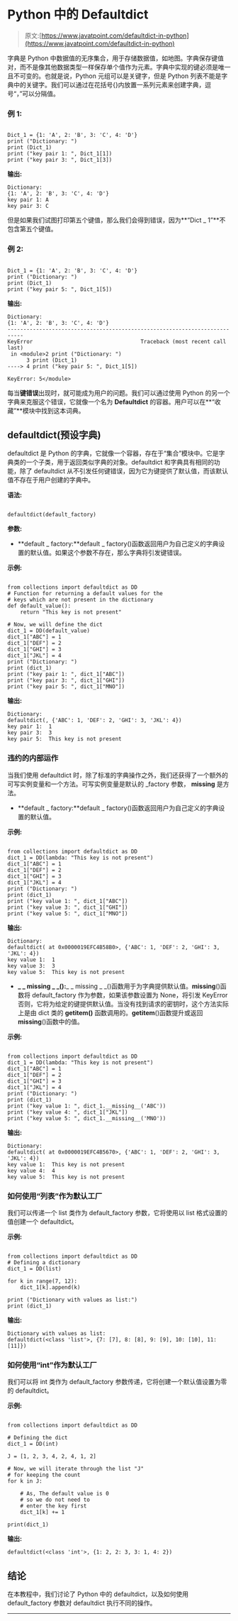 # Python 中的 Defaultdict

> 原文:[https://www.javatpoint.com/defaultdict-in-python](https://www.javatpoint.com/defaultdict-in-python)

字典是 Python 中数据值的无序集合，用于存储数据值，如地图。字典保存键值对，而不是像其他数据类型一样保存单个值作为元素。字典中实现的键必须是唯一且不可变的。也就是说，Python 元组可以是关键字，但是 Python 列表不能是字典中的关键字。我们可以通过在花括号{}内放置一系列元素来创建字典，逗号“，”可以分隔值。

### 例 1:

```

Dict_1 = {1: 'A', 2: 'B', 3: 'C', 4: 'D'}
print ("Dictionary: ")
print (Dict_1)
print ("key pair 1: ", Dict_1[1])
print ("key pair 3: ", Dict_1[3])

```

**输出:**

```
Dictionary: 
{1: 'A', 2: 'B', 3: 'C', 4: 'D'}
key pair 1: A
key pair 3: C

```

但是如果我们试图打印第五个键值，那么我们会得到错误，因为**“Dict _ 1”**不包含第五个键值。

### 例 2:

```

Dict_1 = {1: 'A', 2: 'B', 3: 'C', 4: 'D'}
print ("Dictionary: ")
print (Dict_1)
print ("key pair 5: ", Dict_1[5])

```

**输出:**

```
Dictionary: 
{1: 'A', 2: 'B', 3: 'C', 4: 'D'}
---------------------------------------------------------------------------
KeyError                                  Traceback (most recent call last)
 in <module>2 print ("Dictionary: ")
      3 print (Dict_1)
----> 4 print ("key pair 5: ", Dict_1[5])

KeyError: 5</module> 
```

每当**键错误**出现时，就可能成为用户的问题。我们可以通过使用 Python 的另一个字典来克服这个错误，它就像一个名为 **Defaultdict** 的容器。用户可以在**“收藏”**模块中找到这本词典。

## defaultdict(预设字典)

defaultdict 是 Python 的字典，它就像一个容器，存在于“集合”模块中。它是字典类的一个子类，用于返回类似字典的对象。defaultdict 和字典具有相同的功能，除了 defaultdict 从不引发任何键错误，因为它为键提供了默认值，而该默认值不存在于用户创建的字典中。

**语法:**

```

defaultdict(default_factory)

```

**参数:**

*   **default _ factory:**default _ factory()函数返回用户为自己定义的字典设置的默认值。如果这个参数不存在，那么字典将引发键错误。

**示例:**

```

from collections import defaultdict as DD
# Function for returning a default values for the
# keys which are not present in the dictionary
def default_value():
    return "This key is not present"

# Now, we will define the dict
dict_1 = DD(default_value)
dict_1["ABC"] = 1
dict_1["DEF"] = 2
dict_1["GHI"] = 3
dict_1["JKL"] = 4
print ("Dictionary: ")
print (dict_1)
print ("key pair 1: ", dict_1["ABC"])
print ("key pair 3: ", dict_1["GHI"])
print ("key pair 5: ", dict_1["MNO"])

```

**输出:**

```
Dictionary: 
defaultdict(, {'ABC': 1, 'DEF': 2, 'GHI': 3, 'JKL': 4})
key pair 1:  1
key pair 3:  3
key pair 5:  This key is not present 
```

### 违约的内部运作

当我们使用 defaultdict 时，除了标准的字典操作之外，我们还获得了一个额外的可写实例变量和一个方法。可写实例变量是默认的 _factory 参数， **__missing__** 是方法。

*   **default _ factory:**default _ factory()函数返回用户为自己定义的字典设置的默认值。

**示例:**

```

from collections import defaultdict as DD
dict_1 = DD(lambda: "This key is not present")
dict_1["ABC"] = 1
dict_1["DEF"] = 2
dict_1["GHI"] = 3
dict_1["JKL"] = 4
print ("Dictionary: ")
print (dict_1)
print ("key value 1: ", dict_1["ABC"])
print ("key value 3: ", dict_1["GHI"])
print ("key value 5: ", dict_1["MNO"])

```

**输出:**

```
Dictionary: 
defaultdict( at 0x0000019EFC4B58B0>, {'ABC': 1, 'DEF': 2, 'GHI': 3, 'JKL': 4})
key value 1:  1
key value 3:  3
key value 5:  This key is not present 
```

*   **_ _ missing _ _():**_ _ missing _ _()函数用于为字典提供默认值。__missing__()函数将 default_factory 作为参数，如果该参数设置为 None，将引发 KeyError 否则，它将为给定的键提供默认值。当没有找到请求的密钥时，这个方法实际上是由 dict 类的 **__getitem__()** 函数调用的。__getitem__()函数提升或返回 __missing__()函数中的值。

**示例:**

```

from collections import defaultdict as DD
dict_1 = DD(lambda: "This key is not present")
dict_1["ABC"] = 1
dict_1["DEF"] = 2
dict_1["GHI"] = 3
dict_1["JKL"] = 4
print ("Dictionary: ")
print (dict_1)
print ("key value 1: ", dict_1.__missing__('ABC'))
print ("key value 4: ", dict_1["JKL"])
print ("key value 5: ", dict_1.__missing__('MNO'))

```

**输出:**

```
Dictionary: 
defaultdict( at 0x0000019EFC4B5670>, {'ABC': 1, 'DEF': 2, 'GHI': 3, 'JKL': 4})
key value 1:  This key is not present
key value 4:  4
key value 5:  This key is not present 
```

### 如何使用“列表”作为默认工厂

我们可以传递一个 list 类作为 default_factory 参数，它将使用以 list 格式设置的值创建一个 defaultdict。

**示例:**

```

from collections import defaultdict as DD
# Defining a dictionary
dict_1 = DD(list)

for k in range(7, 12):
    dict_1[k].append(k)

print ("Dictionary with values as list:")
print (dict_1)

```

**输出:**

```
Dictionary with values as list:
defaultdict(<class 'list'>, {7: [7], 8: [8], 9: [9], 10: [10], 11: [11]})

```

### 如何使用“int”作为默认工厂

我们可以将 int 类作为 default_factory 参数传递，它将创建一个默认值设置为零的 defaultdict。

**示例:**

```

from collections import defaultdict as DD

# Defining the dict
dict_1 = DD(int)

J = [1, 2, 3, 4, 2, 4, 1, 2]

# Now, we will iterate through the list "J"
# for keeping the count
for k in J:

    # As, The default value is 0
    # so we do not need to
    # enter the key first
    dict_1[k] += 1

print(dict_1)

```

**输出:**

```
defaultdict(<class 'int'>, {1: 2, 2: 3, 3: 1, 4: 2})

```

## 结论

在本教程中，我们讨论了 Python 中的 defaultdict，以及如何使用 default_factory 参数对 defaultdict 执行不同的操作。

* * *